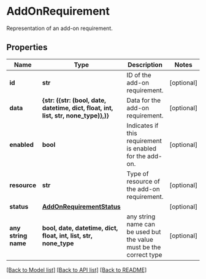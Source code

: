 # AddOnRequirement

Representation of an add-on requirement.

## Properties
Name | Type | Description | Notes
------------ | ------------- | ------------- | -------------
**id** | **str** | ID of the add-on requirement. | [optional] 
**data** | **{str: ({str: (bool, date, datetime, dict, float, int, list, str, none_type)},)}** | Data for the add-on requirement. | [optional] 
**enabled** | **bool** | Indicates if this requirement is enabled for the add-on. | [optional] 
**resource** | **str** | Type of resource of the add-on requirement. | [optional] 
**status** | [**AddOnRequirementStatus**](AddOnRequirementStatus.md) |  | [optional] 
**any string name** | **bool, date, datetime, dict, float, int, list, str, none_type** | any string name can be used but the value must be the correct type | [optional]

[[Back to Model list]](../README.md#documentation-for-models) [[Back to API list]](../README.md#documentation-for-api-endpoints) [[Back to README]](../README.md)


